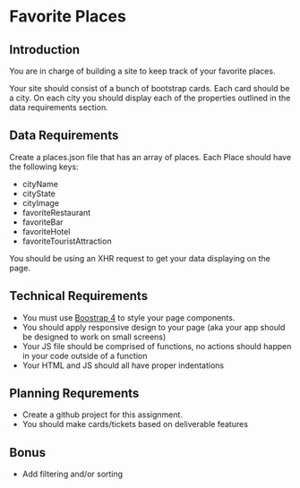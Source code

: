 # Favorite Places

## Introduction
You are in charge of building a site to keep track of your favorite places.

Your site should consist of a bunch of bootstrap cards.  Each card should be a city.  On each city you should display each of the properties outlined in the data requirements section.

## Data Requirements
Create a places.json file that has an array of places.  Each Place should have the following keys:
* cityName
* cityState
* cityImage
* favoriteRestaurant
* favoriteBar
* favoriteHotel
* favoriteTouristAttraction

You should be using an XHR request to get your data displaying on the page.

## Technical Requirements
- You must use [Boostrap 4](https://getbootstrap.com/docs/4.0/getting-started/introduction/) to style your page components. 
- You should apply responsive design to your page (aka your app should be designed to work on small screens)
- Your JS file should be comprised of functions, no actions should happen in your code outside of a function
- Your HTML and JS should all have proper indentations

## Planning Requrements
- Create a github project for this assignment.
- You should make cards/tickets based on deliverable features


## Bonus
* Add filtering and/or sorting
